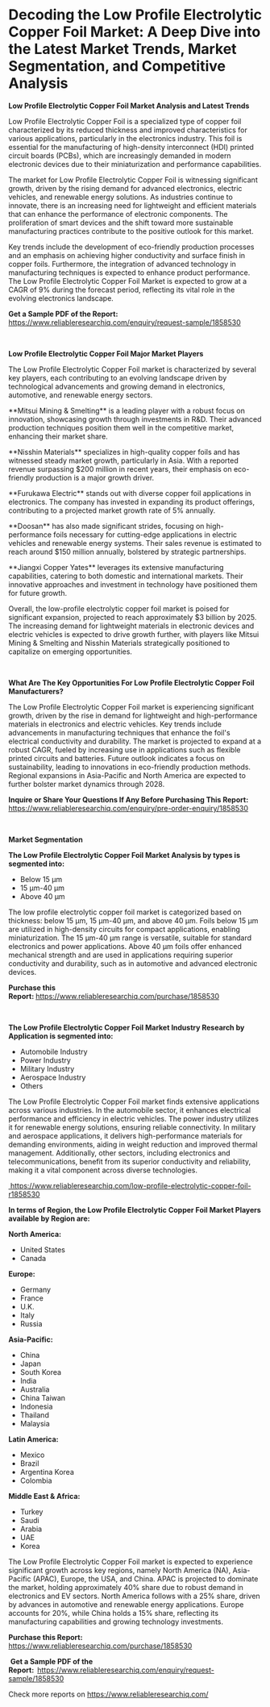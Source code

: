 <p><h1>Decoding the Low Profile Electrolytic Copper Foil Market: A Deep Dive into the Latest Market Trends, Market Segmentation, and Competitive Analysis</h1></p><p><strong>Low Profile Electrolytic Copper Foil Market Analysis and Latest Trends</strong></p>
<p><p>Low Profile Electrolytic Copper Foil is a specialized type of copper foil characterized by its reduced thickness and improved characteristics for various applications, particularly in the electronics industry. This foil is essential for the manufacturing of high-density interconnect (HDI) printed circuit boards (PCBs), which are increasingly demanded in modern electronic devices due to their miniaturization and performance capabilities.</p><p>The market for Low Profile Electrolytic Copper Foil is witnessing significant growth, driven by the rising demand for advanced electronics, electric vehicles, and renewable energy solutions. As industries continue to innovate, there is an increasing need for lightweight and efficient materials that can enhance the performance of electronic components. The proliferation of smart devices and the shift toward more sustainable manufacturing practices contribute to the positive outlook for this market.</p><p>Key trends include the development of eco-friendly production processes and an emphasis on achieving higher conductivity and surface finish in copper foils. Furthermore, the integration of advanced technology in manufacturing techniques is expected to enhance product performance. The Low Profile Electrolytic Copper Foil Market is expected to grow at a CAGR of 9% during the forecast period, reflecting its vital role in the evolving electronics landscape.</p></p>
<p><strong>Get a Sample PDF of the Report:&nbsp;</strong> <a href="https://www.reliableresearchiq.com/enquiry/request-sample/1858530?utm_campaign=1906&utm_medium=2&utm_source=Github&utm_content=ia&utm_term=03022025&utm_id=low-profile-electrolytic-copper-foil">https://www.reliableresearchiq.com/enquiry/request-sample/1858530</a></p>
<p>&nbsp;</p>
<p><strong>Low Profile Electrolytic Copper Foil Major Market Players</strong></p>
<p><p>The Low Profile Electrolytic Copper Foil market is characterized by several key players, each contributing to an evolving landscape driven by technological advancements and growing demand in electronics, automotive, and renewable energy sectors. </p><p>**Mitsui Mining & Smelting** is a leading player with a robust focus on innovation, showcasing growth through investments in R&D. Their advanced production techniques position them well in the competitive market, enhancing their market share.</p><p>**Nisshin Materials** specializes in high-quality copper foils and has witnessed steady market growth, particularly in Asia. With a reported revenue surpassing $200 million in recent years, their emphasis on eco-friendly production is a major growth driver.</p><p>**Furukawa Electric** stands out with diverse copper foil applications in electronics. The company has invested in expanding its product offerings, contributing to a projected market growth rate of 5% annually. </p><p>**Doosan** has also made significant strides, focusing on high-performance foils necessary for cutting-edge applications in electric vehicles and renewable energy systems. Their sales revenue is estimated to reach around $150 million annually, bolstered by strategic partnerships.</p><p>**Jiangxi Copper Yates** leverages its extensive manufacturing capabilities, catering to both domestic and international markets. Their innovative approaches and investment in technology have positioned them for future growth.</p><p>Overall, the low-profile electrolytic copper foil market is poised for significant expansion, projected to reach approximately $3 billion by 2025. The increasing demand for lightweight materials in electronic devices and electric vehicles is expected to drive growth further, with players like Mitsui Mining & Smelting and Nisshin Materials strategically positioned to capitalize on emerging opportunities.</p></p>
<p>&nbsp;</p>
<p><strong>What Are The Key Opportunities For Low Profile Electrolytic Copper Foil Manufacturers?</strong></p>
<p><p>The Low Profile Electrolytic Copper Foil market is experiencing significant growth, driven by the rise in demand for lightweight and high-performance materials in electronics and electric vehicles. Key trends include advancements in manufacturing techniques that enhance the foil's electrical conductivity and durability. The market is projected to expand at a robust CAGR, fueled by increasing use in applications such as flexible printed circuits and batteries. Future outlook indicates a focus on sustainability, leading to innovations in eco-friendly production methods. Regional expansions in Asia-Pacific and North America are expected to further bolster market dynamics through 2028.</p></p>
<p><strong>Inquire or Share Your Questions If Any Before Purchasing This Report:</strong> <a href="https://www.reliableresearchiq.com/enquiry/pre-order-enquiry/1858530?utm_campaign=1906&utm_medium=2&utm_source=Github&utm_content=ia&utm_term=03022025&utm_id=low-profile-electrolytic-copper-foil">https://www.reliableresearchiq.com/enquiry/pre-order-enquiry/1858530</a></p>
<p>&nbsp;</p>
<p><strong>Market Segmentation</strong></p>
<p><strong>The Low Profile Electrolytic Copper Foil Market Analysis by types is segmented into:</strong></p>
<p><ul><li>Below 15 μm</li><li>15 μm-40 μm</li><li>Above 40 μm</li></ul></p>
<p><p>The low profile electrolytic copper foil market is categorized based on thickness: below 15 μm, 15 μm-40 μm, and above 40 μm. Foils below 15 μm are utilized in high-density circuits for compact applications, enabling miniaturization. The 15 μm-40 μm range is versatile, suitable for standard electronics and power applications. Above 40 μm foils offer enhanced mechanical strength and are used in applications requiring superior conductivity and durability, such as in automotive and advanced electronic devices.</p></p>
<p><strong>Purchase this Report:&nbsp;</strong><a href="https://www.reliableresearchiq.com/purchase/1858530?utm_campaign=1906&utm_medium=2&utm_source=Github&utm_content=ia&utm_term=03022025&utm_id=low-profile-electrolytic-copper-foil">https://www.reliableresearchiq.com/purchase/1858530</a></p>
<p>&nbsp;</p>
<p><strong>The Low Profile Electrolytic Copper Foil Market Industry Research by Application is segmented into:</strong></p>
<p><ul><li>Automobile Industry</li><li>Power Industry</li><li>Military Industry</li><li>Aerospace Industry</li><li>Others</li></ul></p>
<p><p>The Low Profile Electrolytic Copper Foil market finds extensive applications across various industries. In the automobile sector, it enhances electrical performance and efficiency in electric vehicles. The power industry utilizes it for renewable energy solutions, ensuring reliable connectivity. In military and aerospace applications, it delivers high-performance materials for demanding environments, aiding in weight reduction and improved thermal management. Additionally, other sectors, including electronics and telecommunications, benefit from its superior conductivity and reliability, making it a vital component across diverse technologies.</p></p>
<p><a href="https://www.reliableresearchiq.com/low-profile-electrolytic-copper-foil-r1858530?utm_campaign=1906&utm_medium=2&utm_source=Github&utm_content=ia&utm_term=03022025&utm_id=low-profile-electrolytic-copper-foil">&nbsp;https://www.reliableresearchiq.com/low-profile-electrolytic-copper-foil-r1858530</a></p>
<p><strong>In terms of Region, the Low Profile Electrolytic Copper Foil Market Players available by Region are:</strong></p>
<p>
    <p> <strong> North America: </strong>
        <ul>
            <li>United States</li>
            <li>Canada</li>
        </ul>
        </p> 
    <p> <strong> Europe: </strong>
        <ul>
            <li>Germany</li>
            <li>France</li>
            <li>U.K.</li>
            <li>Italy</li>
            <li>Russia</li>
        </ul>
        </p> 
    <p> <strong> Asia-Pacific: </strong>
        <ul>
            <li>China</li>
            <li>Japan</li>
            <li>South Korea</li>
            <li>India</li>
            <li>Australia</li>
            <li>China Taiwan</li>
            <li>Indonesia</li>
            <li>Thailand</li>
            <li>Malaysia</li>
        </ul>
        </p> 
    <p> <strong> Latin America: </strong>
        <ul>
            <li>Mexico</li>
            <li>Brazil</li>
            <li>Argentina Korea</li>
            <li>Colombia</li>
        </ul>
        </p> 
    <p> <strong> Middle East & Africa: </strong>
        <ul>
            <li>Turkey</li>
            <li>Saudi</li>
            <li>Arabia</li>
            <li>UAE</li>
            <li>Korea</li>
        </ul>
    </p>
    </p>
<p><p>The Low Profile Electrolytic Copper Foil market is expected to experience significant growth across key regions, namely North America (NA), Asia-Pacific (APAC), Europe, the USA, and China. APAC is projected to dominate the market, holding approximately 40% share due to robust demand in electronics and EV sectors. North America follows with a 25% share, driven by advances in automotive and renewable energy applications. Europe accounts for 20%, while China holds a 15% share, reflecting its manufacturing capabilities and growing technology investments.</p></p>
<p><strong>Purchase this Report: </strong><a href="https://www.reliableresearchiq.com/purchase/1858530?utm_campaign=1906&utm_medium=2&utm_source=Github&utm_content=ia&utm_term=03022025&utm_id=low-profile-electrolytic-copper-foil">https://www.reliableresearchiq.com/purchase/1858530</a></p>
<p>&nbsp;<strong>Get a Sample PDF of the Report:&nbsp;&nbsp;</strong><a href="https://www.reliableresearchiq.com/enquiry/request-sample/1858530?utm_campaign=1906&utm_medium=2&utm_source=Github&utm_content=ia&utm_term=03022025&utm_id=low-profile-electrolytic-copper-foil">https://www.reliableresearchiq.com/enquiry/request-sample/1858530</a></p>
<p><strong></strong></p>
<p>Check more reports on <a href="https://www.reliableresearchiq.com/?utm_campaign=1906&utm_medium=2&utm_source=Github&utm_content=ia&utm_term=03022025&utm_id=low-profile-electrolytic-copper-foil">https://www.reliableresearchiq.com/</a></p>